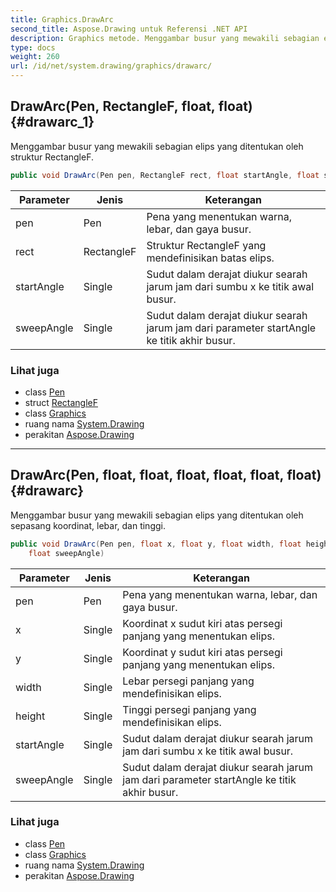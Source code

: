 ```yaml
---
title: Graphics.DrawArc
second_title: Aspose.Drawing untuk Referensi .NET API
description: Graphics metode. Menggambar busur yang mewakili sebagian elips yang ditentukan oleh struktur RectangleF.
type: docs
weight: 260
url: /id/net/system.drawing/graphics/drawarc/
---
```

## DrawArc(Pen, RectangleF, float, float) {#drawarc_1}

Menggambar busur yang mewakili sebagian elips yang ditentukan oleh struktur RectangleF.

```csharp
public void DrawArc(Pen pen, RectangleF rect, float startAngle, float sweepAngle)
```

| Parameter | Jenis | Keterangan |
| --- | --- | --- |
| pen | Pen | Pena yang menentukan warna, lebar, dan gaya busur. |
| rect | RectangleF | Struktur RectangleF yang mendefinisikan batas elips. |
| startAngle | Single | Sudut dalam derajat diukur searah jarum jam dari sumbu x ke titik awal busur. |
| sweepAngle | Single | Sudut dalam derajat diukur searah jarum jam dari parameter startAngle ke titik akhir busur. |

### Lihat juga

* class [Pen](../../pen/)
* struct [RectangleF](../../rectanglef/)
* class [Graphics](../)
* ruang nama [System.Drawing](../../graphics/)
* perakitan [Aspose.Drawing](../../../)

---

## DrawArc(Pen, float, float, float, float, float, float) {#drawarc}

Menggambar busur yang mewakili sebagian elips yang ditentukan oleh sepasang koordinat, lebar, dan tinggi.

```csharp
public void DrawArc(Pen pen, float x, float y, float width, float height, float startAngle, 
    float sweepAngle)
```

| Parameter | Jenis | Keterangan |
| --- | --- | --- |
| pen | Pen | Pena yang menentukan warna, lebar, dan gaya busur. |
| x | Single | Koordinat x sudut kiri atas persegi panjang yang menentukan elips. |
| y | Single | Koordinat y sudut kiri atas persegi panjang yang menentukan elips. |
| width | Single | Lebar persegi panjang yang mendefinisikan elips. |
| height | Single | Tinggi persegi panjang yang mendefinisikan elips. |
| startAngle | Single | Sudut dalam derajat diukur searah jarum jam dari sumbu x ke titik awal busur. |
| sweepAngle | Single | Sudut dalam derajat diukur searah jarum jam dari parameter startAngle ke titik akhir busur. |

### Lihat juga

* class [Pen](../../pen/)
* class [Graphics](../)
* ruang nama [System.Drawing](../../graphics/)
* perakitan [Aspose.Drawing](../../../)


